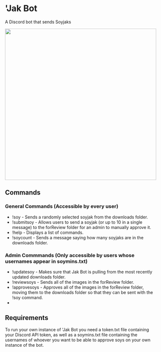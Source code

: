 # 'Jak Bot
A Discord bot that sends Soyjaks

<img src="https://github.com/user-attachments/assets/f98e399f-8922-45ce-ad70-c259d8fe6ef5" width=500>

## Commands
### General Commands (Accessible by every user)
* !soy            - Sends a randomly selected soyjak from the downloads folder.
* !submitsoy      - Allows users to send a soyjak (or up to 10 in a single message) to the forReview folder for an admin to manually approve it.
* !help           - Displays a list of commands.
* !soycount       - Sends a message saying how many soyjaks are in the downloads folder.

### Admin Commmands (Only accessible by users whose usernames appear in soymins.txt)
* !updatesoy      - Makes sure that Jak Bot is pulling from the most recently updated downloads folder.
* !reviewsoys     - Sends all of the images in the forReview folder.
* !approvesoys    - Approves all of the images in the forReview folder, moving them to the downloads folder so that they can be sent with the !soy command.
* 
## Requirements
To run your own instance of 'Jak Bot you need a token.txt file containing your Discord API token, as well as a soymins.txt file containing the usernames of whoever you want to be able to approve soys on your own instance of the bot.

